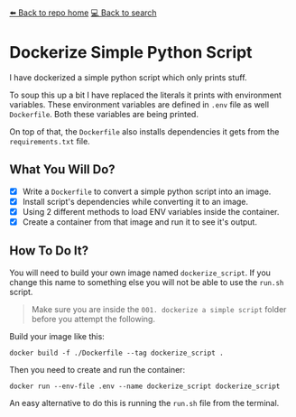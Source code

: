 [⬅️ Back to repo home](https://github.com/Blankscreen-exe/docker-practice) [💻 Back to search](https://blankscreen-exe.github.io/docker-practice/)

# Dockerize Simple Python Script

I have dockerized a simple python script which only prints stuff.

To soup this up a bit I have replaced the literals it prints with environment variables. These environment variables are defined in `.env` file as well `Dockerfile`. Both these variables are being printed.

On top of that, the `Dockerfile` also installs dependencies it gets from the `requirements.txt` file.

## What You Will Do?

- [x] Write a `Dockerfile` to convert a simple python script into an image.
- [x] Install script's dependencies while converting it to an image.
- [x] Using 2 different methods to load ENV variables inside the container.
- [x] Create a container from that image and run it to see it's output.

## How To Do It?

You will need to build your own image named `dockerize_script`. If you change this name to something else you will not be able to use the `run.sh` script.

> Make sure you are inside the `001. dockerize a simple script` folder before you attempt the following.

Build your image like this:

```shell
docker build -f ./Dockerfile --tag dockerize_script .
```

Then you need to create and run the container:

```shell
docker run --env-file .env --name dockerize_script dockerize_script
```

An easy alternative to do this is running the `run.sh` file from the terminal.
